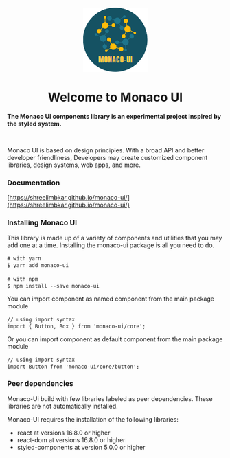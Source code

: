 <p align="center">
  <img src="./docs/public/images/logo.png" width="150" height="150" alt="Monaco-UI" />
</p>

<h1 align="center">Welcome to Monaco UI</h1>

<p>
  <strong>The Monaco UI components library is an experimental project inspired by the styled system.</strong>
</p>

&nbsp;

Monaco UI is based on design principles. With a broad API and better developer friendliness, Developers may create customized component libraries, design systems, web apps, and more.

### Documentation

[https://shreelimbkar.github.io/monaco-ui/](https://shreelimbkar.github.io/monaco-ui/)

### Installing Monaco UI

This library is made up of a variety of components and utilities that you may add one at a time. Installing the monaco-ui package is all you need to do.

```
# with yarn
$ yarn add monaco-ui

# with npm
$ npm install --save monaco-ui
```

You can import component as named component from the main package module

```
// using import syntax
import { Button, Box } from 'monaco-ui/core';
```

Or you can import component as default component from the main package module

```
// using import syntax
import Button from 'monaco-ui/core/button';
```

### Peer dependencies

Monaco-Ui build with few libraries labeled as peer dependencies. These libraries are not automatically installed.

Monaco-UI requires the installation of the following libraries:

- react at versions 16.8.0 or higher
- react-dom at versions 16.8.0 or higher
- styled-components at version 5.0.0 or higher
